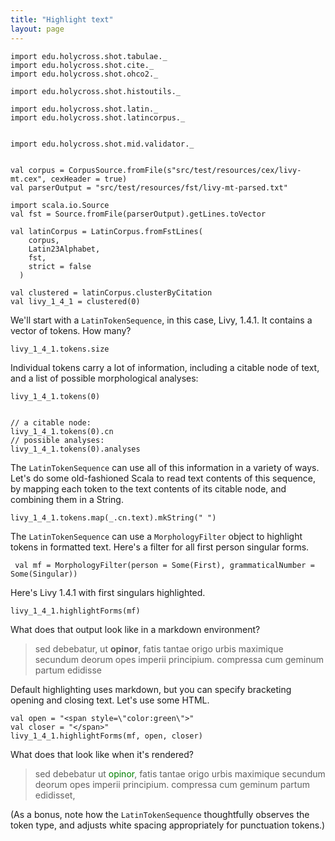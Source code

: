 ```yaml
---
title: "Highlight text"
layout: page
---
```


```tut:invisible
import edu.holycross.shot.tabulae._
import edu.holycross.shot.cite._
import edu.holycross.shot.ohco2._

import edu.holycross.shot.histoutils._

import edu.holycross.shot.latin._
import edu.holycross.shot.latincorpus._


import edu.holycross.shot.mid.validator._


val corpus = CorpusSource.fromFile(s"src/test/resources/cex/livy-mt.cex", cexHeader = true)
val parserOutput = "src/test/resources/fst/livy-mt-parsed.txt"

import scala.io.Source
val fst = Source.fromFile(parserOutput).getLines.toVector

val latinCorpus = LatinCorpus.fromFstLines(
    corpus,
    Latin23Alphabet,
    fst,
    strict = false
  )

val clustered = latinCorpus.clusterByCitation
val livy_1_4_1 = clustered(0)
```

We'll start with a `LatinTokenSequence`, in this case, Livy, 1.4.1.  It contains a vector of tokens.  How many?

```tut
livy_1_4_1.tokens.size
```

Individual tokens carry a lot of information, including a citable node of text, and a list of possible morphological analyses:

```tut
livy_1_4_1.tokens(0)


// a citable node:
livy_1_4_1.tokens(0).cn
// possible analyses:
livy_1_4_1.tokens(0).analyses
```

The `LatinTokenSequence` can use all of this information in a variety of ways.  Let's do some old-fashioned Scala to read text contents of this sequence, by mapping each token to the text contents of its citable node, and combining them in a String.

```tut
livy_1_4_1.tokens.map(_.cn.text).mkString(" ")
```

The `LatinTokenSequence` can use a `MorphologyFilter` object to highlight tokens in formatted text.  Here's a filter for all first person singular forms.

```tut
 val mf = MorphologyFilter(person = Some(First), grammaticalNumber = Some(Singular))
 ```


Here's Livy 1.4.1 with first singulars highlighted.

```tut
livy_1_4_1.highlightForms(mf)
```

What does that output look like in a markdown environment?

>sed debebatur, ut **opinor**, fatis tantae origo urbis maximique secundum deorum opes imperii principium. compressa cum geminum partum edidisse


Default highlighting uses markdown, but you can specify bracketing opening and closing text.  Let's use some HTML.

```tut
val open = "<span style=\"color:green\">"
val closer = "</span>"
livy_1_4_1.highlightForms(mf, open, closer)

```

What does that look like when it's rendered?


> sed debebatur  ut <span style="color:green">opinor</span>, fatis tantae origo urbis maximique secundum deorum opes imperii principium. compressa cum geminum partum edidisset,

(As a bonus, note how the `LatinTokenSequence` thoughtfully observes the token type, and adjusts white spacing appropriately for punctuation tokens.)
